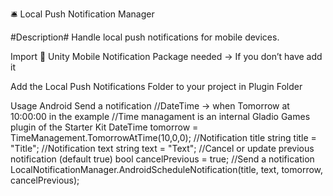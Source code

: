 🛎
Local Push Notification Manager

 #Description#
Handle local push notifications for mobile devices.

Import
🚨 Unity Mobile Notification Package needed → If you don’t have add it
  
  Add the Local Push Notifications Folder to your project in Plugin Folder

Usage
Android
Send a notification
//DateTime -> when Tomorrow at 10:00:00 in the example
//Time managament is an internal Gladio Games plugin of the Starter Kit
DateTime tomorrow = TimeManagement.TomorrowAtTime(10,0,0);
//Notification title
string title = "Title";
//Notification text
string text = "Text";
//Cancel or update previous notification (default true)
bool cancelPrevious = true;
//Send a notification
LocalNotificationManager.AndroidScheduleNotification(title, text, tomorrow, cancelPrevious);



